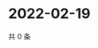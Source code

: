 # 2022-02-19

共 0 条

<!-- BEGIN WEIBO -->
<!-- 最后更新时间 Sat Feb 19 2022 17:12:15 GMT+0800 (China Standard Time) -->

<!-- END WEIBO -->
